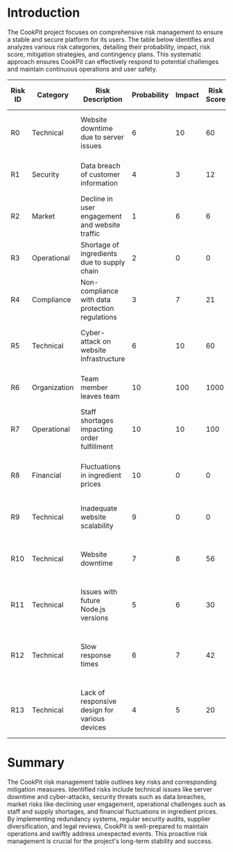 # Introduction 
The CookPit project focuses on comprehensive risk management to ensure a stable and secure platform for its users. The table below identifies and analyzes various risk categories, detailing their probability, impact, risk score, mitigation strategies, and contingency plans. This systematic approach ensures CookPit can effectively respond to potential challenges and maintain continuous operations and user safety.

| Risk ID | Category    | Risk Description                                | Probability | Impact | Risk Score | Mitigation Strategy                              | Indicator                     | Contingency Plan                           | Responsible   | Status     | Last Modified Date |
|---------|-------------|-------------------------------------------------|-------------|--------|------------|--------------------------------------------------|-------------------------------|--------------------------------------------|---------------|------------|--------------------|
| R0      | Technical   | Website downtime due to server issues           |      6      |   10   |      60    | Implement redundant servers and regular backups  | Monitoring server uptime      | Quick server restoration from backups      | Team          | Ongoing    | 14.12.2023         |
| R1      | Security    | Data breach of customer information             |      4      |    3   |      12    | Implement SSL, regular security audits           | Monitoring security logs      | Notify affected users, legal actions       | Team          | Ongoing    | 14.12.2023         |
| R2      | Market      | Decline in user engagement and website traffic  |      1      |    6   |      6     | Regularly update content, marketing campaigns    | Website analytics             | Introduce promotions, analyze trends       | team          | Ongoing    | 14.12.2023         |
| R3      | Operational | Shortage of ingredients due to supply chain     |      2      |    0   |      0     | Diversify suppliers, maintain buffer stock       | Supplier performance          | Identify alternative suppliers             | team          | Ongoing    | 14.12.2023         |
| R4      | Compliance  | Non-compliance with data protection regulations |      3      |    7   |     21     | Regularly update privacy policy, legal review    | Compliance audit reports      | Legal actions, update policies             | Team          | Ongoing    | 14.12.2023         |
| R5      | Technical   | Cyber-attack on website infrastructure          |      6      |    10  |     60     | Implement firewalls, conduct penetration testing | Security incident reports     | Isolate affected systems, notify users     | Team          | Ongoing    | 14.12.2023         |
| R6      | Organization| Team member leaves team                         |     10      |   100  |    1000    | Split their work among remaining members         | Semester ends soon            | Use temporary external support             | Team          | Ongoing    | 14.12.2023         |
| R7      | Operational | Staff shortages impacting order fulfillment     |    10       |   10   |     100    | Cross-train employees, use temporary staff       | Order fulfillment rates       | Outsource order fulfillment services       | Team          | Ongoing    | 14.12.2023         |
| R8      | Financial   | Fluctuations in ingredient prices               |    10       |    0   |      0     | Establish fixed-price contracts, monitor markets | Ingredient cost trends        | Adjust pricing, seek alternative suppliers | Team          | Ongoing    | 14.12.2023         |
| R9      | Technical   | Inadequate website scalability                  |     9       |    0   |      0     | Regularly upgrade hosting resources              | Website performance           | Implement scalable cloud solutions         | Team          | Ongoing    | 14.12.2023         |
| R10     | Technical   | Website downtime                                |      7      |   8    |     56     | Implement monitoring tools, have a backup plan   | Website availability reports  | Immediate server reboot, use backup server | Team          | Ongoing    | 30.06.2024         |
| R11     | Technical   | Issues with future Node.js versions             |      5      |   6    |     30     | Regularly test new versions in a staging environment | Node.js version release notes | Rollback to previous stable version        | Dev Team      | Ongoing    | 30.06.2024         |
| R12     | Technical   | Slow response times                             |      6      |   7    |     42     | Optimize code, use caching strategies            | Website performance metrics   | Increase server resources, optimize database queries | Dev Team  | Ongoing    | 30.06.2024         |
| R13     | Technical   | Lack of responsive design for various devices   |      4      |   5    |     20     | Implement responsive web design practices        | User feedback, device testing | Redesign critical pages, prioritize mobile optimization | Dev Team | Ongoing    | 30.06.2024         |



# Summary
The CookPit risk management table outlines key risks and corresponding mitigation measures. Identified risks include technical issues like server downtime and cyber-attacks, security threats such as data breaches, market risks like declining user engagement, operational challenges such as staff and supply shortages, and financial fluctuations in ingredient prices. By implementing redundancy systems, regular security audits, supplier diversification, and legal reviews, CookPit is well-prepared to maintain operations and swiftly address unexpected events. This proactive risk management is crucial for the project's long-term stability and success.

